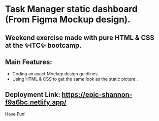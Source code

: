 
# Task Manager static dashboard (From Figma Mockup design).
## Weekend exercise made with pure HTML & CSS at the ✨ITC✨ bootcamp.

## Main Features:
- Coding an axact Mockup design guidlines.
- Using HTML & CSS to get the same look as the static picture .

## Deployment Link: https://epic-shannon-f9a6bc.netlify.app/

Have Fun!


